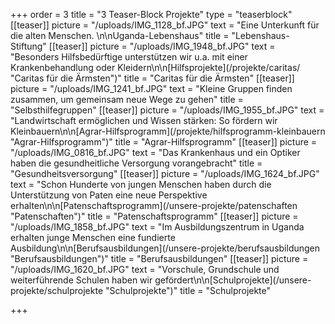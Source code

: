 +++
order = 3
title = "3 Teaser-Block Projekte"
type = "teaserblock"
[[teaser]]
picture = "/uploads/IMG_1128_bf.JPG"
text = "Eine Unterkunft für die alten Menschen. \n\nUganda-Lebenshaus"
title = "Lebenshaus-Stiftung"
[[teaser]]
picture = "/uploads/IMG_1948_bf.JPG"
text = "Besonders Hilfsbedürftige unterstützen wir u.a. mit einer Krankenbehandlung oder Kleidern\n\n[Hilfsprojekte](/projekte/caritas/ \"Caritas für die Ärmsten\")"
title = "Caritas für die Ärmsten"
[[teaser]]
picture = "/uploads/IMG_1241_bf.JPG"
text = "Kleine Gruppen finden zusammen, um gemeinsam neue Wege zu gehen"
title = "Selbsthilfegruppen"
[[teaser]]
picture = "/uploads/IMG_1955_bf.JPG"
text = "Landwirtschaft ermöglichen und Wissen stärken: So fördern wir Kleinbauern\n\n[Agrar-Hilfsprogramm](/projekte/hilfsprogramm-kleinbauern \"Agrar-Hilfsprogramm\")"
title = "Agrar-Hilfsprogramm"
[[teaser]]
picture = "/uploads/IMG_0816_bf.JPG"
text = "Das Krankenhaus und ein Optiker haben die gesundheitliche Versorgung vorangebracht"
title = "Gesundheitsversorgung"
[[teaser]]
picture = "/uploads/IMG_1624_bf.JPG"
text = "Schon Hunderte von jungen Menschen haben durch die Unterstützung von Paten eine neue Perspektive erhalten\n\n[Patenschaftsprogramm](/unsere-projekte/patenschaften \"Patenschaften\")"
title = "Patenschaftsprogramm"
[[teaser]]
picture = "/uploads/IMG_1858_bf.JPG"
text = "Im Ausbildungszentrum in Uganda erhalten junge Menschen eine fundierte Ausbildung\n\n[Berufsausbildungen](/unsere-projekte/berufsausbildungen \"Berufsausbildungen\")"
title = "Berufsausbildungen"
[[teaser]]
picture = "/uploads/IMG_1620_bf.JPG"
text = "Vorschule, Grundschule und weiterführende Schulen haben wir gefördert\n\n[Schulprojekte](/unsere-projekte/schulprojekte \"Schulprojekte\")"
title = "Schulprojekte"

+++
